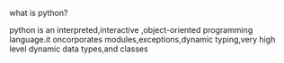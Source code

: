 
what is python?


python is an interpreted,interactive ,object-oriented programming language.it oncorporates modules,exceptions,dynamic typing,very high level dynamic data types,and classes